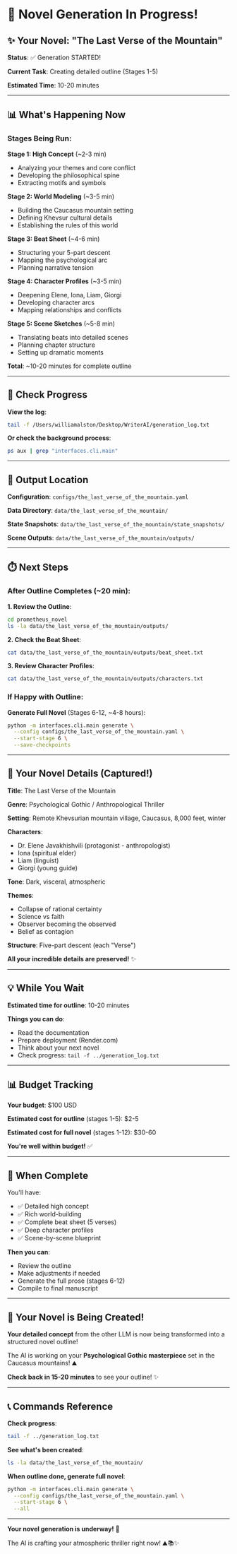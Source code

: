 # 🚀 Novel Generation In Progress!

## ✨ Your Novel: "The Last Verse of the Mountain"

**Status**: ✅ Generation STARTED!

**Current Task**: Creating detailed outline (Stages 1-5)

**Estimated Time**: 10-20 minutes

---

## 📊 What's Happening Now

### Stages Being Run:

**Stage 1: High Concept** (~2-3 min)
- Analyzing your themes and core conflict
- Developing the philosophical spine
- Extracting motifs and symbols

**Stage 2: World Modeling** (~3-5 min)
- Building the Caucasus mountain setting
- Defining Khevsur cultural details
- Establishing the rules of this world

**Stage 3: Beat Sheet** (~4-6 min)
- Structuring your 5-part descent
- Mapping the psychological arc
- Planning narrative tension

**Stage 4: Character Profiles** (~3-5 min)
- Deepening Elene, Iona, Liam, Giorgi
- Developing character arcs
- Mapping relationships and conflicts

**Stage 5: Scene Sketches** (~5-8 min)
- Translating beats into detailed scenes
- Planning chapter structure
- Setting up dramatic moments

**Total**: ~10-20 minutes for complete outline

---

## 📝 Check Progress

**View the log**:
```bash
tail -f /Users/williamalston/Desktop/WriterAI/generation_log.txt
```

**Or check the background process**:
```bash
ps aux | grep "interfaces.cli.main"
```

---

## 📂 Output Location

**Configuration**: `configs/the_last_verse_of_the_mountain.yaml`

**Data Directory**: `data/the_last_verse_of_the_mountain/`

**State Snapshots**: `data/the_last_verse_of_the_mountain/state_snapshots/`

**Scene Outputs**: `data/the_last_verse_of_the_mountain/outputs/`

---

## ⏱️ Next Steps

### After Outline Completes (~20 min):

**1. Review the Outline**:
```bash
cd prometheus_novel
ls -la data/the_last_verse_of_the_mountain/outputs/
```

**2. Check the Beat Sheet**:
```bash
cat data/the_last_verse_of_the_mountain/outputs/beat_sheet.txt
```

**3. Review Character Profiles**:
```bash
cat data/the_last_verse_of_the_mountain/outputs/characters.txt
```

### If Happy with Outline:

**Generate Full Novel** (Stages 6-12, ~4-8 hours):
```bash
python -m interfaces.cli.main generate \
  --config configs/the_last_verse_of_the_mountain.yaml \
  --start-stage 6 \
  --save-checkpoints
```

---

## 🎯 Your Novel Details (Captured!)

**Title**: The Last Verse of the Mountain

**Genre**: Psychological Gothic / Anthropological Thriller

**Setting**: Remote Khevsurian mountain village, Caucasus, 8,000 feet, winter

**Characters**:
- Dr. Elene Javakhishvili (protagonist - anthropologist)
- Iona (spiritual elder)
- Liam (linguist)  
- Giorgi (young guide)

**Tone**: Dark, visceral, atmospheric

**Themes**: 
- Collapse of rational certainty
- Science vs faith
- Observer becoming the observed
- Belief as contagion

**Structure**: Five-part descent (each "Verse")

**All your incredible details are preserved!** ✨

---

## 💡 While You Wait

**Estimated time for outline**: 10-20 minutes

**Things you can do**:
- Read the documentation
- Prepare deployment (Render.com)
- Think about your next novel
- Check progress: `tail -f ../generation_log.txt`

---

## 📊 Budget Tracking

**Your budget**: $100 USD

**Estimated cost for outline** (stages 1-5): $2-5

**Estimated cost for full novel** (stages 1-12): $30-60

**You're well within budget!** ✅

---

## 🎉 When Complete

You'll have:
- ✅ Detailed high concept
- ✅ Rich world-building
- ✅ Complete beat sheet (5 verses)
- ✅ Deep character profiles
- ✅ Scene-by-scene blueprint

**Then you can**:
- Review the outline
- Make adjustments if needed
- Generate the full prose (stages 6-12)
- Compile to final manuscript

---

## 🚀 Your Novel is Being Created!

**Your detailed concept** from the other LLM is now being transformed into a structured novel outline!

The AI is working on your **Psychological Gothic masterpiece** set in the Caucasus mountains! ⛰️

**Check back in 15-20 minutes** to see your outline! ✨

---

## 📞 Commands Reference

**Check progress**:
```bash
tail -f ../generation_log.txt
```

**See what's been created**:
```bash
ls -la data/the_last_verse_of_the_mountain/
```

**When outline done, generate full novel**:
```bash
python -m interfaces.cli.main generate \
  --config configs/the_last_verse_of_the_mountain.yaml \
  --start-stage 6 \
  --all
```

---

**Your novel generation is underway!** 🎊

The AI is crafting your atmospheric thriller right now! ⛰️📚✨

